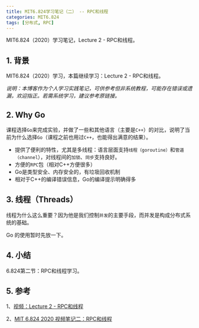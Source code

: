 ```yaml
---
title: MIT6.824学习笔记（二） -- RPC和线程
categories: MIT6.824
tags: [分布式, RPC]
---
```


MIT6.824（2020）学习笔记，Lecture 2 - RPC和线程。

## 1. 背景

MIT6.824（2020）学习，本篇继续学习：Lecture 2 - RPC和线程。

*说明：本博客作为个人学习实践笔记，可供参考但非系统教程，可能存在错误或遗漏，欢迎指正。若需系统学习，建议参考原链接。*

## 2. Why Go

课程选择`Go`来完成实验，并做了一些和其他语言（主要是`C++`）的对比，说明了当前为什么选择`Go`（课程之前也用过`C++`，也能得出满意的结果）。

* 提供了便利的特性，尤其是多线程：语言层面支持`线程（goroutine）`和`管道（channel`），对线程间的`加锁`、`同步`支持良好。
* 方便的`RPC`包（相对C++方便很多）
* Go是类型安全、内存安全的，有垃圾回收机制
* 相对于C++的编译错误信息，Go的编译提示明确得多

## 3. 线程（Threads）

线程为什么这么重要？因为他是我们控制`并发`的主要手段，而并发是构成分布式系统的基础。

Go 的使用暂时先放一下。

## 4. 小结

6.824第二节：RPC和线程学习。

## 5. 参考

1、[视频：Lecture 2 - RPC和线程](https://www.bilibili.com/video/BV1R7411t71W?p=2&vd_source=477b80445c7c1a81617bbea3bdf9a3c1)

2、[MIT 6.824 2020 视频笔记二：RPC和线程](https://www.qtmuniao.com/2020/03/06/6-824-video-notes-2/)
